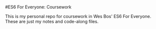 #ES6 For Everyone: Coursework

This is my personal repo for coursework in Wes Bos' ES6 For Everyone. These are just my notes and code-along files.